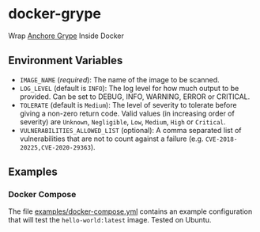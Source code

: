 # docker-grype

Wrap [Anchore Grype](https://github.com/anchore/grype) Inside Docker

## Environment Variables

- `IMAGE_NAME` (_required_):  The name of the image to be scanned.
- `LOG_LEVEL` (default is `INFO`):  The log level for how much output to be provided.  Can be set to
  DEBUG, INFO, WARNING, ERROR or CRITICAL.
- `TOLERATE` (default is `Medium`): The level of severity to tolerate before giving a non-zero
  return code.  Valid values (in increasing order of severity) are `Unknown`, `Negligible`, `Low`,
  `Medium`, `High` or `Critical`.
- `VULNERABILITIES_ALLOWED_LIST` (optional): A comma separated list of vulnerabilities that are not to count against
  a failure (e.g. `CVE-2018-20225,CVE-2020-29363`).
  
## Examples

### Docker Compose

The file [examples/docker-compose.yml](examples/docker-compose.yml) contains
an example configuration that will test the `hello-world:latest` image.
Tested on Ubuntu.
